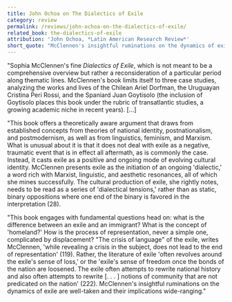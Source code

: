 ```yaml
---
title: John Ochoa on The Dialectics of Exile
category: review
permalink: /reviews/john-ochoa-on-the-dialectics-of-exile/
related_book: the-dialectics-of-exile
attribution: 'John Ochoa, *Latin American Research Review*'
short_quote: "McClennen's insightful ruminations on the dynamics of exile are well-taken and their implications wide-ranging. McClennen presents exile as the initiation of an ongoing 'dialectic,' a word rich with Marxist, linguistic, and aesthetic resonances, all of which she mines successfully."
---
```

"Sophia McClennen's fine *Dialectics of Exile*, which is not meant to be a comprehensive overview but rather a reconsideration of a particular period along thematic lines. McClennen's book limits itself to three case studies, analyzing the works and lives of the Chilean Ariel Dorfman, the Uruguayan Cristina Peri Rossi, and the Spaniard Juan Goytisolo (the inclusion of Goytisolo places this book under the rubric of transatlantic studies, a growing academic niche in recent years). [...]

"This book offers a theoretically aware argument that draws from established concepts from theories of national identity, postnationalism, and postmodernism, as well as from linguistics, feminism, and Marxism. What is unusual about it is that it does not deal with exile as a negative, traumatic event that is in effect all aftermath, as is commonly the case. Instead, it casts exile as a positive and ongoing mode of evolving cultural identity. McClennen presents exile as the initiation of an ongoing 'dialectic,' a word rich with Marxist, linguistic, and aesthetic resonances, all of which she mines successfully. The cultural production of exile, she rightly notes, needs to be read as a series of 'dialectical tensions,' rather than as static, binary oppositions where one end of the binary is favored in the interpretation (28).

"This book engages with fundamental questions head on: what is the difference between an exile and an immigrant? What is the concept of 'homeland?' How is the process of representation, never a simple one, complicated by displacement? "The crisis of language" of the exile, writes McClennen, 'while revealing a crisis in the subject, does not lead to the end of representation' (119). Rather, the literature of exile 'often revolves around the exile's sense of loss,' or the 'exile's sense of freedom once the bonds of the nation are loosened. The exile often attempts to rewrite national history and also often attempts to rewrite [. . . ] notions of community that are not predicated on the nation' (222). McClennen's insightful ruminations on the dynamics of exile are well-taken and their implications wide-ranging."
